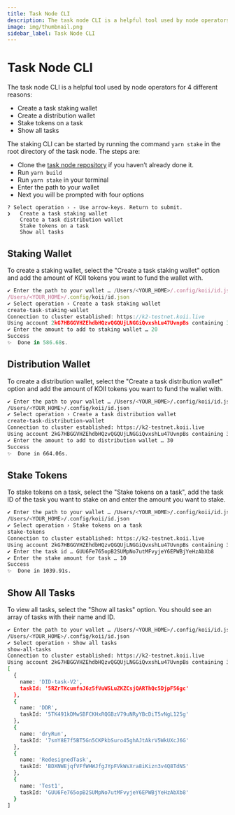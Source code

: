 ```yaml
---
title: Task Node CLI
description: The task node CLI is a helpful tool used by node operators for 4 different reasons.
image: img/thumbnail.png
sidebar_label: Task Node CLI
---
```


# Task Node CLI

The task node CLI is a helpful tool used by node operators for 4 different reasons:

- Create a task staking wallet
- Create a distribution wallet
- Stake tokens on a task
- Show all tasks

The staking CLI can be started by running the command `yarn stake` in the root directory of the task node. The steps are:

- Clone the [task node repository](https://gitlab.com/koii-network/task-node) if you haven’t already done it.
- Run `yarn build`
- Run `yarn stake` in your terminal
- Enter the path to your wallet
- Next you will be prompted with four options&#x20;

```
? Select operation › - Use arrow-keys. Return to submit.
❯   Create a task staking wallet
    Create a task distribution wallet
    Stake tokens on a task
    Show all tasks
```

## Staking Wallet&#x20;

To create a staking wallet, select the "Create a task staking wallet" option and add the amount of KOII tokens you want to fund the wallet with.

```javascript
✔ Enter the path to your wallet … /Users/<YOUR_HOME>/.config/koii/id.json
/Users/<YOUR_HOME>/.config/koii/id.json
✔ Select operation › Create a task staking wallet
create-task-staking-wallet
Connection to cluster established: https://k2-testnet.koii.live
Using account 2kG7HBGGVHZEhdbHQzvQGQUjLNGGiQvxshLu47UvnpBs containing 379.99414788 KOII to pay for fees
✔ Enter the amount to add to staking wallet … 20
Success
✨  Done in 586.68s.
```

## Distribution Wallet

To create a distribution wallet, select the "Create a task distribution wallet" option and add the amount of KOII tokens you want to fund the wallet with.

```bash
✔ Enter the path to your wallet … /Users/<YOUR_HOME>/.config/koii/id.json
/Users/<YOUR_HOME>/.config/koii/id.json
✔ Select operation › Create a task distribution wallet
create-task-distribution-wallet
Connection to cluster established: https://k2-testnet.koii.live
Using account 2kG7HBGGVHZEhdbHQzvQGQUjLNGGiQvxshLu47UvnpBs containing 359.992541 KOII to pay for fees
✔ Enter the amount to add to distribution wallet … 30
Success
✨  Done in 664.06s.
```

## Stake Tokens

To stake tokens on a task, select the "Stake tokens on a task", add the task ID of the task you want to stake on and enter the amount you want to stake.

```bash
✔ Enter the path to your wallet … /Users/<YOUR_HOME>/.config/koii/id.json
/Users/<YOUR_HOME>/.config/koii/id.json
✔ Select operation › Stake tokens on a task
stake-tokens
Connection to cluster established: https://k2-testnet.koii.live
Using account 2kG7HBGGVHZEhdbHQzvQGQUjLNGGiQvxshLu47UvnpBs containing 329.992531 KOII to pay for fees
✔ Enter the task id … GUU6Fe765opB2SUMpNo7utMFvyjeY6EPWBjYeHzAbXb8
✔ Enter the stake amount for task … 10
Success
✨  Done in 1039.91s.
```

## Show All Tasks

To view all tasks, select the "Show all tasks" option. You should see an array of tasks with their name and ID.

```bash
✔ Enter the path to your wallet … /Users/<YOUR_HOME>/.config/koii/id.json
/Users/<YOUR_HOME>/.config/koii/id.json
✔ Select operation › Show all tasks
show-all-tasks
Connection to cluster established: https://k2-testnet.koii.live
Using account 2kG7HBGGVHZEhdbHQzvQGQUjLNGGiQvxshLu47UvnpBs containing 329.992531 KOII to pay for fees
[
  {
    name: 'DID-task-V2',
    taskId: '5RZrTKcumfnJ6z5fVuWSLuZKZCsjQARThQc5DjpF56gc'
  },
  {
    name: 'DDR',
    taskId: '5TK491kDMwSBFCKHxRQGBzV79uNRyYBcDiT5vNgL125g'
  },
  {
    name: 'dryRun',
    taskId: '7smY8E7f5BT5Gn5CKPkbSuro45ghAJtAkrV5WkUXcJ6G'
  },
  {
    name: 'RedesignedTask',
    taskId: 'BDXNWEjqfVFfWHWJfgJYpFVkWsXra8iKizn3v4Q8TdNS'
  },
  {
    name: 'Test1',
    taskId: 'GUU6Fe765opB2SUMpNo7utMFvyjeY6EPWBjYeHzAbXb8'
  }
]
```
